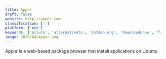```yaml
---
title: Appnr
draft: false 
website: http://appnr.com
classification: ['']
platform: ['Web']
keywords: ['allura', 'alternativeto', 'dotdeb.org', 'downloadcrew', 'freeware_home', 'getdeb', 'launchpad', 'linux_app_finder', 'linuxgames', 'majorgeeks', 'nearfile', 'penguspy', 'snapfiles', 'softpedia', 'opendesktop.org']
image: 2020/04/Appnr.png
---
```

Appnr is a web-based package browser that install applications on Ubuntu.